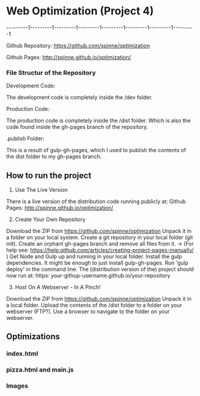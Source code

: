 # Web Optimization (Project 4)

---------1---------1---------1---------1---------1---------1---------1---------1



Github Repository: https://github.com/spinne/optimization

Github Pages: http://spinne.github.io/optimization/

### File Structur of the Repository

Development Code:

The development code is completely inside the /dev folder. 

Production Code:

The production code is completely inside the /dist folder. Which is also the 
code found inside the gh-pages branch of the repository.

.publish Folder:

This is a result of gulp-gh-pages, which I used to publish the contents of the
dist folder to my gh-pages branch.

## How to run the project

  1. Use The Live Version
  
  There is a live version of the distribution code running publicly at:
  Github Pages: http://spinne.github.io/optimization/

  
  2. Create Your Own Repository
  
  Download the ZIP from https://github.com/spinne/optimization
  Unpack it in a folder on your local system.
  Create a git repository in your local folder (git init).
  Create an orphant gh-pages branch and remove all files from it.
  -> (For help see: https://help.github.com/articles/creating-project-pages-manually/ )
  Get Node and Gulp up and running in your local folder.
  Install the gulp dependencies. It might be enough to just install gulp-gh-pages.
  Run 'gulp deploy' in the command line.
  The (distribution version of the) project should now run at:
  https: your-githup-username.github.io/your-repository
  
  
  3. Host On A Webserver - In A Pinch!
  
  Download the ZIP from https://github.com/spinne/optimization
  Unpack it in a local folder.
  Upload the contents of the /dist folder to a folder on your webserver (FTP?).
  Use a browser to navigate to the folder on your webserver.

## Optimizations

### index.html

### pizza.html and main.js

### Images
  